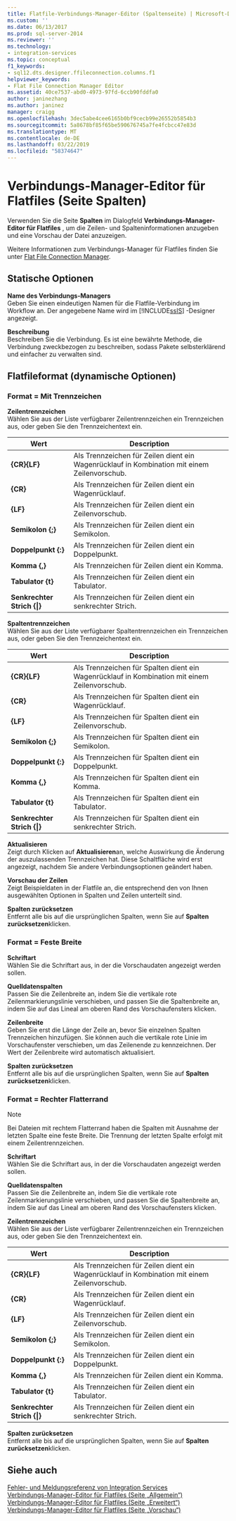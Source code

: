```yaml
---
title: Flatfile-Verbindungs-Manager-Editor (Spaltenseite) | Microsoft-Dokumentation
ms.custom: ''
ms.date: 06/13/2017
ms.prod: sql-server-2014
ms.reviewer: ''
ms.technology:
- integration-services
ms.topic: conceptual
f1_keywords:
- sql12.dts.designer.ffileconnection.columns.f1
helpviewer_keywords:
- Flat File Connection Manager Editor
ms.assetid: 40ce7537-abd0-4973-97fd-6ccb90fddfa0
author: janinezhang
ms.author: janinez
manager: craigg
ms.openlocfilehash: 3dec5abe4cee6165b0bf9cecb99e26552b5854b3
ms.sourcegitcommit: 5a8678bf85f65be590676745a7fe4fcbcc47e83d
ms.translationtype: MT
ms.contentlocale: de-DE
ms.lasthandoff: 03/22/2019
ms.locfileid: "58374647"
---
```

# <a name="flat-file-connection-manager-editor-columns-page"></a>Verbindungs-Manager-Editor für Flatfiles (Seite Spalten)
  Verwenden Sie die Seite **Spalten** im Dialogfeld **Verbindungs-Manager-Editor für Flatfiles** , um die Zeilen- und Spalteninformationen anzugeben und eine Vorschau der Datei anzuzeigen.  
  
 Weitere Informationen zum Verbindungs-Manager für Flatfiles finden Sie unter [Flat File Connection Manager](connection-manager/file-connection-manager.md).  
  
## <a name="static-options"></a>Statische Optionen  
 **Name des Verbindungs-Managers**  
 Geben Sie einen eindeutigen Namen für die Flatfile-Verbindung im Workflow an. Der angegebene Name wird im [!INCLUDE[ssIS](../includes/ssis-md.md)] -Designer angezeigt.  
  
 **Beschreibung**  
 Beschreiben Sie die Verbindung. Es ist eine bewährte Methode, die Verbindung zweckbezogen zu beschreiben, sodass Pakete selbsterklärend und einfacher zu verwalten sind.  
  
## <a name="flat-file-format-dynamic-options"></a>Flatfileformat (dynamische Optionen)  
  
### <a name="format--delimited"></a>Format = Mit Trennzeichen  
 **Zeilentrennzeichen**  
 Wählen Sie aus der Liste verfügbarer Zeilentrennzeichen ein Trennzeichen aus, oder geben Sie den Trennzeichentext ein.  
  
|Wert|Description|  
|-----------|-----------------|  
|**{CR}{LF}**|Als Trennzeichen für Zeilen dient ein Wagenrücklauf in Kombination mit einem Zeilenvorschub.|  
|**{CR}**|Als Trennzeichen für Zeilen dient ein Wagenrücklauf.|  
|**{LF}**|Als Trennzeichen für Zeilen dient ein Zeilenvorschub.|  
|**Semikolon {;}**|Als Trennzeichen für Zeilen dient ein Semikolon.|  
|**Doppelpunkt {:}**|Als Trennzeichen für Zeilen dient ein Doppelpunkt.|  
|**Komma {,}**|Als Trennzeichen für Zeilen dient ein Komma.|  
|**Tabulator {t}**|Als Trennzeichen für Zeilen dient ein Tabulator.|  
|**Senkrechter Strich {&#124;}**|Als Trennzeichen für Zeilen dient ein senkrechter Strich.|  
  
 **Spaltentrennzeichen**  
 Wählen Sie aus der Liste verfügbarer Spaltentrennzeichen ein Trennzeichen aus, oder geben Sie den Trennzeichentext ein.  
  
|Wert|Description|  
|-----------|-----------------|  
|**{CR}{LF}**|Als Trennzeichen für Spalten dient ein Wagenrücklauf in Kombination mit einem Zeilenvorschub.|  
|**{CR}**|Als Trennzeichen für Spalten dient ein Wagenrücklauf.|  
|**{LF}**|Als Trennzeichen für Spalten dient ein Zeilenvorschub.|  
|**Semikolon {;}**|Als Trennzeichen für Spalten dient ein Semikolon.|  
|**Doppelpunkt {:}**|Als Trennzeichen für Spalten dient ein Doppelpunkt.|  
|**Komma {,}**|Als Trennzeichen für Spalten dient ein Komma.|  
|**Tabulator {t}**|Als Trennzeichen für Spalten dient ein Tabulator.|  
|**Senkrechter Strich {&#124;}**|Als Trennzeichen für Spalten dient ein senkrechter Strich.|  
  
 **Aktualisieren**  
 Zeigt durch Klicken auf **Aktualisieren**an, welche Auswirkung die Änderung der auszulassenden Trennzeichen hat. Diese Schaltfläche wird erst angezeigt, nachdem Sie andere Verbindungsoptionen geändert haben.  
  
 **Vorschau der Zeilen**  
 Zeigt Beispieldaten in der Flatfile an, die entsprechend den von Ihnen ausgewählten Optionen in Spalten und Zeilen unterteilt sind.  
  
 **Spalten zurücksetzen**  
 Entfernt alle bis auf die ursprünglichen Spalten, wenn Sie auf **Spalten zurücksetzen**klicken.  
  
### <a name="format--fixed-width"></a>Format = Feste Breite  
 **Schriftart**  
 Wählen Sie die Schriftart aus, in der die Vorschaudaten angezeigt werden sollen.  
  
 **Quelldatenspalten**  
 Passen Sie die Zeilenbreite an, indem Sie die vertikale rote Zeilenmarkierungslinie verschieben, und passen Sie die Spaltenbreite an, indem Sie auf das Lineal am oberen Rand des Vorschaufensters klicken.  
  
 **Zeilenbreite**  
 Geben Sie erst die Länge der Zeile an, bevor Sie einzelnen Spalten Trennzeichen hinzufügen. Sie können auch die vertikale rote Linie im Vorschaufenster verschieben, um das Zeilenende zu kennzeichnen. Der Wert der Zeilenbreite wird automatisch aktualisiert.  
  
 **Spalten zurücksetzen**  
 Entfernt alle bis auf die ursprünglichen Spalten, wenn Sie auf **Spalten zurücksetzen**klicken.  
  
### <a name="format--ragged-right"></a>Format = Rechter Flatterrand  
  
> [!NOTE]  
>  Bei Dateien mit rechtem Flatterrand haben die Spalten mit Ausnahme der letzten Spalte eine feste Breite. Die Trennung der letzten Spalte erfolgt mit einem Zeilentrennzeichen.  
  
 **Schriftart**  
 Wählen Sie die Schriftart aus, in der die Vorschaudaten angezeigt werden sollen.  
  
 **Quelldatenspalten**  
 Passen Sie die Zeilenbreite an, indem Sie die vertikale rote Zeilenmarkierungslinie verschieben, und passen Sie die Spaltenbreite an, indem Sie auf das Lineal am oberen Rand des Vorschaufensters klicken.  
  
 **Zeilentrennzeichen**  
 Wählen Sie aus der Liste verfügbarer Zeilentrennzeichen ein Trennzeichen aus, oder geben Sie den Trennzeichentext ein.  
  
|Wert|Description|  
|-----------|-----------------|  
|**{CR}{LF}**|Als Trennzeichen für Zeilen dient ein Wagenrücklauf in Kombination mit einem Zeilenvorschub.|  
|**{CR}**|Als Trennzeichen für Zeilen dient ein Wagenrücklauf.|  
|**{LF}**|Als Trennzeichen für Zeilen dient ein Zeilenvorschub.|  
|**Semikolon {;}**|Als Trennzeichen für Zeilen dient ein Semikolon.|  
|**Doppelpunkt {:}**|Als Trennzeichen für Zeilen dient ein Doppelpunkt.|  
|**Komma {,}**|Als Trennzeichen für Zeilen dient ein Komma.|  
|**Tabulator {t}**|Als Trennzeichen für Zeilen dient ein Tabulator.|  
|**Senkrechter Strich {&#124;}**|Als Trennzeichen für Zeilen dient ein senkrechter Strich.|  
  
 **Spalten zurücksetzen**  
 Entfernt alle bis auf die ursprünglichen Spalten, wenn Sie auf **Spalten zurücksetzen**klicken.  
  
## <a name="see-also"></a>Siehe auch  
 [Fehler- und Meldungsreferenz von Integration Services](../../2014/integration-services/integration-services-error-and-message-reference.md)   
 [Verbindungs-Manager-Editor für Flatfiles &#40;Seite „Allgemein“&#41;](general-page-of-integration-services-designers-options.md)   
 [Verbindungs-Manager-Editor für Flatfiles &#40;Seite „Erweitert“&#41;](../../2014/integration-services/flat-file-connection-manager-editor-advanced-page.md)   
 [Verbindungs-Manager-Editor für Flatfiles &#40;Seite „Vorschau“&#41;](../../2014/integration-services/flat-file-connection-manager-editor-preview-page.md)  
  
  
